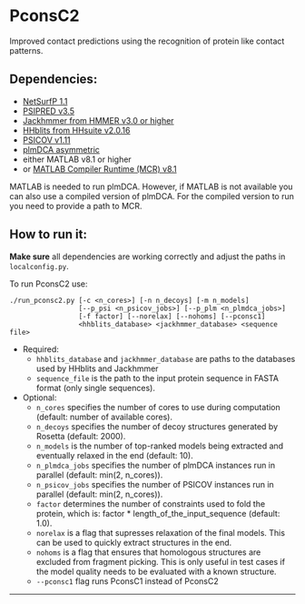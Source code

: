 PconsC2
=======

Improved contact predictions using the recognition of protein like contact patterns.


## Dependencies:

- [NetSurfP 1.1](http://www.cbs.dtu.dk/services/NetSurfP/)
- [PSIPRED v3.5](http://bioinfadmin.cs.ucl.ac.uk/downloads/psipred/)
- [Jackhmmer from HMMER v3.0 or higher](http://hmmer.janelia.org/)
- [HHblits from HHsuite v2.0.16](http://toolkit.tuebingen.mpg.de/hhblits)
- [PSICOV v1.11](http://bioinfadmin.cs.ucl.ac.uk/downloads/PSICOV/)
- [plmDCA asymmetric](http://plmdca.csc.kth.se/)
- either MATLAB v8.1 or higher
- or [MATLAB Compiler Runtime (MCR) v8.1](http://www.mathworks.se/products/compiler/mcr/)

MATLAB is needed to run plmDCA. However, if MATLAB is not available you can also use a compiled version of plmDCA. For the compiled version to run you need to provide a path to MCR.


## How to run it:

__Make sure__ all dependencies are working correctly and adjust the paths in `localconfig.py`.

To run PconsC2 use:
```
./run_pconsc2.py [-c <n_cores>] [-n n_decoys] [-m n_models]
                 [--p_psi <n_psicov_jobs>] [--p_plm <n_plmdca_jobs>]
                 [-f factor] [--norelax] [--nohoms] [--pconsc1]
                 <hhblits_database> <jackhmmer_database> <sequence file>
```
- Required:
  - `hhblits_database` and `jackhmmer_database` are paths to the databases used by HHblits and Jackhmmer
  - `sequence_file` is the path to the input protein sequence in FASTA format (only single sequences). 
- Optional:
  - `n_cores` specifies the number of cores to use during computation (default: number of available cores). 
  - `n_decoys` specifies the number of decoy structures generated by Rosetta (default: 2000).
  - `n_models` is the number of top-ranked models being extracted and eventually relaxed in the end (default: 10).
  - `n_plmdca_jobs` specifies the number of plmDCA instances run in parallel (default: min(2, n_cores)).
  - `n_psicov_jobs` specifies the number of PSICOV instances run in parallel (default: min(2, n_cores)).
  - `factor` determines the number of constraints used to fold the protein, which is: factor * length_of_the_input_sequence (default: 1.0).
  - `norelax` is a flag that supresses relaxation of the final models. This can be used to quickly extract structures in the end.
  - `nohoms` is a flag that ensures that homologous structures are excluded from fragment picking. This is only useful in test cases if the model quality needs to be evaluated with a known structure.
  - `--pconsc1` flag runs PconsC1 instead of PconsC2

---

